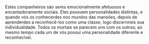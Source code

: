 ﻿Estes companheiros são seres emocionalmente afetuosos e encantadoramente sociais. Eles possuem personalidades distintas, e quando vós os conhecerdes nos mundos das mansões, depois de aprenderdes a reconhecê-los como uma classe, logo discernireis sua individualidade. Todos os mortais se parecem uns com os outros; ao mesmo tempo cada um de vós possui uma personalidade diferente e reconhecível.